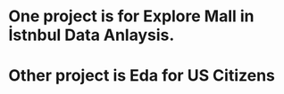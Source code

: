 # One project is for Explore Mall in İstnbul Data Anlaysis.
# Other project is Eda for US Citizens 
